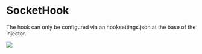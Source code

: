 # SocketHook

The hook can only be configured via an hooksettings.json at the base of the injector.

![](https://i.imgur.com/9leXj2B.gif)
